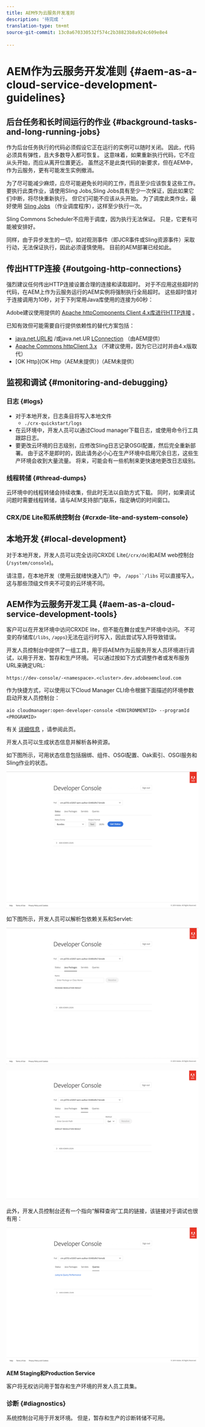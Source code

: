 ```yaml
---
title: AEM作为云服务开发准则
description: '待完成 '
translation-type: tm+mt
source-git-commit: 13c0a670330532f574c2b38823b8a924c609e8e4

---
```



# AEM作为云服务开发准则 {#aem-as-a-cloud-service-development-guidelines}

## 后台任务和长时间运行的作业 {#background-tasks-and-long-running-jobs}

作为后台任务执行的代码必须假设它正在运行的实例可以随时关闭。 因此，代码必须具有弹性，且大多数导入都可恢复。 这意味着，如果重新执行代码，它不应从头开始，而应从离开位置更近。 虽然这不是此类代码的新要求，但在AEM中，作为云服务，更有可能发生实例撤消。

为了尽可能减少麻烦，应尽可能避免长时间的工作，而且至少应该恢复这些工作。 要执行此类作业，请使用Sling Jobs,Sling Jobs具有至少一次保证，因此如果它们中断，将尽快重新执行。 但它们可能不应该从头开始。 为了调度此类作业，最好使用 [Sling Jobs](https://sling.apache.org/documentation/bundles/apache-sling-eventing-and-job-handling.html#jobs-guarantee-of-processing) （作业调度程序），这样至少执行一次。

Sling Commons Scheduler不应用于调度，因为执行无法保证。 只是，它更有可能被安排好。

同样，由于异步发生的一切，如对观测事件（即JCR事件或Sling资源事件）采取行动，无法保证执行，因此必须谨慎使用。 目前的AEM部署已经如此。

## 传出HTTP连接 {#outgoing-http-connections}

强烈建议任何传出HTTP连接设置合理的连接和读取超时。 对于不应用这些超时的代码，在AEM上作为云服务运行的AEM实例将强制执行全局超时。 这些超时值对于连接调用为10秒，对于下列常用Java库使用的连接为60秒：

Adobe建议使用提供的 [Apache httpComponents Client 4.x库进行HTTP连接](https://hc.apache.org/httpcomponents-client-ga/) 。

已知有效但可能需要自行提供依赖性的替代方案包括：

* [java.net.URL和](https://docs.oracle.com/javase/7/docs/api/java/net/URL.html) /或java.net.UR [LConnection](https://docs.oracle.com/javase/7/docs/api/java/net/URLConnection.html) （由AEM提供）
* [Apache Commons httpClient 3.x](https://hc.apache.org/httpclient-3.x/) （不建议使用，因为它已过时并由4.x版取代）
* [OK Http](OK Http（AEM未提供）)（AEM未提供）

## 监视和调试 {#monitoring-and-debugging}

### 日志 {#logs}

* 对于本地开发，日志条目将写入本地文件
   * `./crx-quickstart/logs`
* 在云环境中，开发人员可以通过Cloud manager下载日志，或使用命令行工具跟踪日志。 <!-- See the [Cloud Manager documentation](https://docs.adobe.com/content/help/en/experience-manager-cloud-manager/using/introduction-to-cloud-manager.html) for more details. Note that custom logs are not supported and so all logs should be output to the error log. -->
* 要更改云环境的日志级别，应修改Sling日志记录OSGI配置，然后完全重新部署。 由于这不是即时的，因此请务必小心在生产环境中启用冗余日志，这些生产环境会收到大量流量。 将来，可能会有一些机制来更快速地更改日志级别。

### 线程转储 {#thread-dumps}

云环境中的线程转储会持续收集，但此时无法以自助方式下载。 同时，如果调试问题时需要线程转储，请与AEM支持部门联系，指定确切的时间窗口。

### CRX/DE Lite和系统控制台 {#crxde-lite-and-system-console}

## 本地开发 {#local-development}

对于本地开发，开发人员可以完全访问CRXDE Lite(`/crx/de`)和AEM web控制台(`/system/console`)。

请注意，在本地开发（使用云就绪快速入门）中， `/apps``/libs` 可以直接写入，这与那些顶级文件夹不可变的云环境不同。

## AEM作为云服务开发工具 {#aem-as-a-cloud-service-development-tools}

客户可以在开发环境中访问CRXDE lite，但不能在舞台或生产环境中访问。 不可变的存储库(`/libs`, `/apps`)无法在运行时写入，因此尝试写入将导致错误。

开发人员控制台中提供了一组工具，用于将AEM作为云服务开发人员环境进行调试，以用于开发、暂存和生产环境。 可以通过按如下方式调整作者或发布服务URL来确定URL:

`https://dev-console/-<namespace>.<cluster>.dev.adobeaemcloud.com`

作为快捷方式，可以使用以下Cloud Manager CLI命令根据下面描述的环境参数启动开发人员控制台：

`aio cloudmanager:open-developer-console <ENVIRONMENTID> --programId <PROGRAMID>`

有关 [详细信息](/help/release-notes/home.md) ，请参阅此页。

开发人员可以生成状态信息并解析各种资源。

如下图所示，可用状态信息包括捆绑、组件、OSGI配置、Oak索引、OSGI服务和Sling作业的状态。

![Dev Console 1](/help/implementing/developing/introduction/assets/devconsole1.png)

如下图所示，开发人员可以解析包依赖关系和Servlet:

![Dev Console 2](/help/implementing/developing/introduction/assets/devconsole2.png)

![Dev Console 3](/help/implementing/developing/introduction/assets/devconsole3.png)

此外，开发人员控制台还有一个指向“解释查询”工具的链接，该链接对于调试也很有用：

![Dev Console 4](/help/implementing/developing/introduction/assets/devconsole4.png)

**AEM Staging和Production Service**

客户将无权访问用于暂存和生产环境的开发人员工具集。

### 诊断 {#diagnostics}

系统控制台可用于开发环境。 但是，暂存和生产的诊断转储不可用。